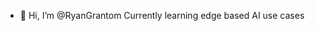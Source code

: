 - 👋 Hi, I’m @RyanGrantom
Currently learning edge based AI use cases

<!---
RyanGrantom/RyanGrantom is a ✨ special ✨ repository because its `README.md` (this file) appears on your GitHub profile.
You can click the Preview link to take a look at your changes.
--->
